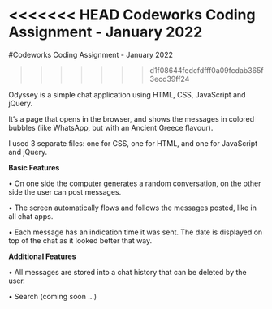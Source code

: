 
<<<<<<< HEAD
**Codeworks Coding Assignment - January 2022**
=======
#Codeworks Coding Assignment - January 2022
>>>>>>> d1f08644fedcfdfff0a09fcdab365f3ecd39ff24

Odyssey is a simple chat application using HTML, CSS, JavaScript and jQuery.

It’s a page that opens in the browser, and shows the messages in colored bubbles (like WhatsApp, but with an Ancient Greece flavour).

I used 3 separate files: one for CSS, one for HTML, and one for JavaScript and jQuery.

**Basic Features**

•	On one side the computer generates a random conversation, on the other side the user can post messages.

•	The screen automatically flows and follows the messages posted, like in all chat apps.

•	Each message has an indication time it was sent. The date is displayed on top of the chat as it looked better that way. 

**Additional Features**

•	All messages are stored into a chat history that can be deleted by the user.

•	Search (coming soon ...)